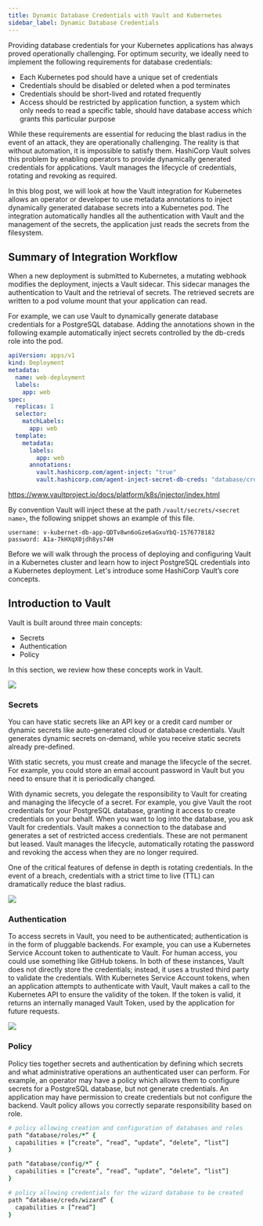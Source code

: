 ```yaml
---
title: Dynamic Database Credentials with Vault and Kubernetes
sidebar_label: Dynamic Database Credentials
---
```


Providing database credentials for your Kubernetes applications has always proved operationally challenging. For optimum security, we ideally need to implement the following requirements for database credentials:

* Each Kubernetes pod should have a unique set of credentials
* Credentials should be disabled or deleted when a pod terminates
* Credentials should be short-lived and rotated frequently
* Access should be restricted by application function, a system which only needs to read a specific table, should have database access which grants this particular purpose

While these requirements are essential for reducing the blast radius in the event of an attack, they are operationally challenging. The reality is that without automation, it is impossible to satisfy them. HashiCorp Vault solves this problem by enabling operators to provide dynamically generated credentials for applications. Vault manages the lifecycle of credentials, rotating and revoking as required.

In this blog post, we will look at how the Vault integration for Kubernetes allows an operator or developer to use metadata annotations to inject dynamically generated database secrets into a Kubernetes pod. The integration automatically handles all the authentication with Vault and the management of the secrets, the application just reads the secrets from the filesystem.

## Summary of Integration Workflow

When a new deployment is submitted to Kubernetes, a mutating webhook modifies the deployment, injects a Vault sidecar. This sidecar manages the authentication to Vault and the retrieval of secrets. The retrieved secrets are written to a pod volume mount that your application can read.

For example, we can use Vault to dynamically generate database credentials for a PostgreSQL database. Adding the annotations shown in the following example automatically inject secrets controlled by the db-creds role into the pod.

```yaml
apiVersion: apps/v1
kind: Deployment
metadata:
  name: web-deployment
  labels:
    app: web
spec:
  replicas: 1
  selector:
    matchLabels:
      app: web
  template:
    metadata:
      labels:
        app: web
      annotations:
        vault.hashicorp.com/agent-inject: "true"
        vault.hashicorp.com/agent-inject-secret-db-creds: "database/creds/db-app"
```

https://www.vaultproject.io/docs/platform/k8s/injector/index.html

By convention Vault will inject these at the path `/vault/secrets/<secret name>`, the following snippet shows an example of this file.

```shell
username: v-kubernet-db-app-QDTv8wn6oGze6aGxuYbQ-1576778182
password: A1a-7kHXqX0jdh8ys74H
```

Before we will walk through the process of deploying and configuring Vault in a Kubernetes cluster and learn how to inject PostgreSQL credentials into a Kubernetes deployment. Let's introduce some HashiCorp Vault’s core concepts.

## Introduction to Vault

Vault is built around three main concepts:

* Secrets
* Authentication
* Policy

In this section, we review how these concepts work in Vault.

![](https://www.datocms-assets.com/2885/1576778376-vault-workflow-illustration-policy.png)

### Secrets

You can have static secrets like an API key or a credit card number or dynamic secrets like auto-generated cloud or database credentials. Vault generates dynamic secrets on-demand, while you receive static secrets already pre-defined.

With static secrets, you must create and manage the lifecycle of the secret. For example, you could store an email account password in Vault but you need to ensure that it is periodically changed.

With dynamic secrets, you delegate the responsibility to Vault for creating and managing the lifecycle of a secret. For example, you give Vault the root credentials for your PostgreSQL database, granting it access to create credentials on your behalf. When you want to log into the database, you ask Vault for credentials. Vault makes a connection to the database and generates a set of restricted access credentials. These are not permanent but leased. Vault manages the lifecycle, automatically rotating the password and revoking the access when they are no longer required.

One of the critical features of defense in depth is rotating credentials. In the event of a breach, credentials with a strict time to live (TTL) can dramatically reduce the blast radius.

![](https://www.datocms-assets.com/2885/1576778435-vault-db.png)

### Authentication

To access secrets in Vault, you need to be authenticated; authentication is in the form of pluggable backends. For example, you can use a Kubernetes Service Account token to authenticate to Vault. For human access, you could use something like GitHub tokens. In both of these instances, Vault does not directly store the credentials; instead, it uses a trusted third party to validate the credentials.  With Kubernetes Service Account tokens, when an application attempts to authenticate with Vault, Vault makes a call to the Kubernetes API to ensure the validity of the token. If the token is valid, it returns an internally managed Vault Token, used by the application for future requests.

![](https://www.datocms-assets.com/2885/1576778470-vault-k8s-auth.png)

### Policy

Policy ties together secrets and authentication by defining which secrets and what administrative operations an authenticated user can perform. For example, an operator may have a policy which allows them to configure secrets for a PostgreSQL database, but not generate credentials. An application may have permission to create credentials but not configure the backend. Vault policy allows you correctly separate responsibility based on role.

```ruby
# policy allowing creation and configuration of databases and roles
path “database/roles/*” {
  capabilities = [“create”, “read”, “update”, “delete”, “list”] 
}

path “database/config/*” {
  capabilities = [“create”, “read”, “update”, “delete”, “list”] 
}

# policy allowing credentials for the wizard database to be created 
path “database/creds/wizard” {
  capabilities = [“read”] 
}
```